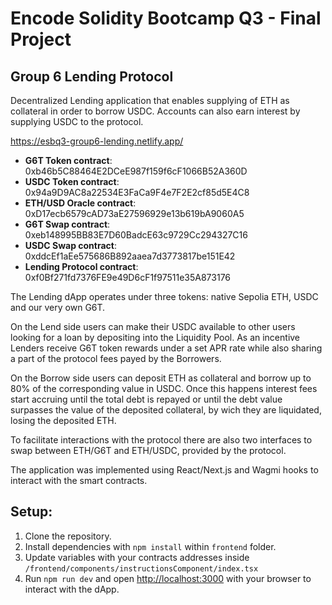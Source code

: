 
# Encode Solidity Bootcamp Q3 - Final Project 
## Group 6 Lending Protocol

Decentralized Lending application that enables supplying of ETH as collateral in order to borrow USDC. Accounts can also earn interest by supplying USDC to the protocol.

https://esbq3-group6-lending.netlify.app/

- **G6T Token contract**: 0xb46b5C88464E2DCeE987f159f6cF1066B52A360D
- **USDC Token contract**: 0x94a9D9AC8a22534E3FaCa9F4e7F2E2cf85d5E4C8
- **ETH/USD Oracle contract**: 0xD17ecb6579cAD73aE27596929e13b619bA9060A5
- **G6T Swap contract**: 0xeb148995BB83E7D60BadcE63c9729Cc294327C16
- **USDC Swap contract**: 0xddcEf1aEe575686B892aaea7d3773817be151E42
- **Lending Protocol contract**: 0xf0Bf271fd7376FE9e49D6cF1f97511e35A873176

The Lending dApp operates under three tokens: native Sepolia ETH, USDC and our very own G6T.

On the Lend side users can make their USDC available to other users looking for a loan by depositing into the Liquidity Pool. As an incentive Lenders receive G6T token rewards under a set APR rate while also sharing a part of the protocol fees payed by the Borrowers.

On the Borrow side users can deposit ETH as collateral and borrow up to 80% of the corresponding value in USDC. Once this happens interest fees start accruing until the total debt is repayed or until the debt value surpasses the value of the deposited collateral, by wich they are liquidated, losing the deposited ETH. 

To facilitate interactions with the protocol there are also two interfaces to swap between ETH/G6T and ETH/USDC, provided by the protocol.

The application was implemented using React/Next.js and Wagmi hooks to interact with the smart contracts.

## Setup:
1. Clone the repository.
2. Install dependencies with `npm install` within `frontend` folder.
3. Update variables with your contracts addresses inside `/frontend/components/instructionsComponent/index.tsx`
4. Run `npm run dev` and open [http://localhost:3000](http://localhost:3000) with your browser to interact with the dApp.
